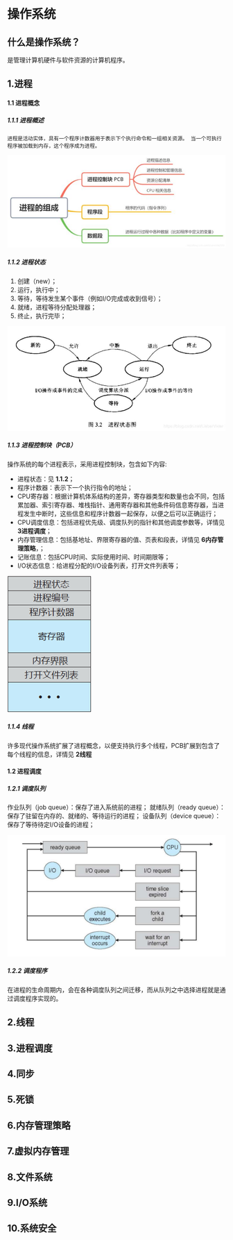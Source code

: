 # 操作系统

## 什么是操作系统？
是管理计算机硬件与软件资源的计算机程序。

## 1.进程

#### 1.1 进程概念 

##### 1.1.1 进程概述
`进程是活动实体，具有一个程序计数器用于表示下个执行命令和一组相关资源。
当一个可执行程序被加载到内存，这个程序成为进程。`

![avatar](images/进程组成.jpg)

##### 1.1.2 进程状态
1. 创建（new）；
2. 运行，执行中；
3. 等待，等待发生某个事件（例如I/O完成或收到信号）；
4. 就绪，进程等待分配处理器；
5. 终止，执行完毕；

![avatar](images/进程状态.jpeg)

##### 1.1.3 进程控制块（PCB）
操作系统的每个进程表示，采用进程控制块，包含如下内容:
* 进程状态：见 **1.1.2**；
* 程序计数器：表示下一个执行指令的地址；
* CPU寄存器：根据计算机体系结构的差异，寄存器类型和数量也会不同，包括累加器、索引寄存器、堆栈指针、通用寄存器和其他条件码信息寄存器，当进程发生中断时，这些信息和程序计数器一起保存，以便之后可以正确运行；
* CPU调度信息：包括进程优先级、调度队列的指针和其他调度参数等，详情见 **3进程调度**；
* 内存管理信息：包括基地址、界限寄存器的值、页表和段表，详情见 **6内存管理策略**，；
* 记账信息：包括CPU时间、实际使用时间、时间期限等；
* I/O状态信息：给进程分配的I/O设备列表，打开文件列表等；

![avatar](images/进程控制块.gif)

##### 1.1.4 线程
许多现代操作系统扩展了进程概念，以便支持执行多个线程，PCB扩展到包含了每个线程的信息，详情见 **2线程**

#### 1.2 进程调度

##### 1.2.1 调度队列
作业队列（job queue）：保存了进入系统前的进程；
就绪队列（ready queue）：保存了驻留在内存的、就绪的、等待运行的进程；
设备队列（device queue）：保存了等待待定I/O设备的进程；

![avatar](images/进程调度队列.jpg)

##### 1.2.2 调度程序
在进程的生命周期内，会在各种调度队列之间迁移，而从队列之中选择进程就是通过调度程序实现的。

## 2.线程

## 3.进程调度

## 4.同步

## 5.死锁

## 6.内存管理策略

## 7.虚拟内存管理

## 8.文件系统

## 9.I/O系统

## 10.系统安全